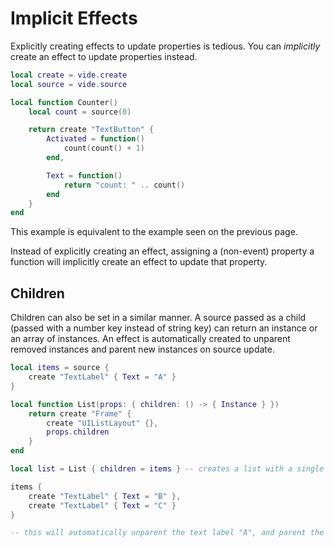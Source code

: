 # Implicit Effects

Explicitly creating effects to update properties is tedious. You can
*implicitly* create an effect to update properties instead.

```lua
local create = vide.create
local source = vide.source

local function Counter()
    local count = source(0)

    return create "TextButton" {
        Activated = function()
            count(count() + 1)
        end,

        Text = function()
            return "count: " .. count()
        end
    }
end
```

This example is equivalent to the example seen on the previous page.

Instead of explicitly creating an effect, assigning a (non-event) property a
function will implicitly create an effect to update that property.

## Children

Children can also be set in a similar manner. A source passed as a child (passed
with a number key instead of string key) can return an instance or an array of
instances. An effect is automatically created to unparent removed instances and
parent new instances on source update.

```lua
local items = source {
    create "TextLabel" { Text = "A" }
}

local function List(props: { children: () -> { Instance } })
    return create "Frame" {
        create "UIListLayout" {},
        props.children
    }
end

local list = List { children = items } -- creates a list with a single text label "A"

items {
    create "TextLabel" { Text = "B" },
    create "TextLabel" { Text = "C" }
}

-- this will automatically unparent the text label "A", and parent the labels "B" and "C"
```

